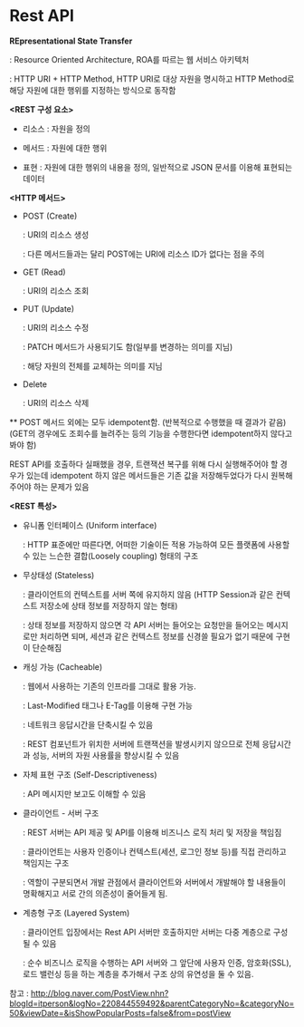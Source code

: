 # Rest API 

**REpresentational State Transfer**

: Resource Oriented Architecture, ROA를 따르는 웹 서비스 아키텍처

: HTTP URI + HTTP Method, HTTP URI로 대상 자원을 명시하고 HTTP Method로 해당 자원에 대한 행위를 지정하는 방식으로 동작함



**<REST 구성 요소>**

* 리소스 : 자원을 정의

* 메서드 : 자원에 대한 행위

* 표현 : 자원에 대한 행위의 내용을 정의, 일반적으로 JSON 문서를 이용해 표현되는 데이터

  

**<HTTP 메서드>**

* POST (Create)

  : URI의 리소스 생성

  : 다른 메서드들과는 달리 POST에는 URI에 리소스 ID가 없다는 점을 주의

* GET (Read)

  : URI의 리소스 조회

* PUT (Update)

  : URI의 리소스 수정

  : PATCH 메서드가 사용되기도 함(일부를 변경하는 의미를 지님)

  : 해당 자원의 전체를 교체하는 의미를 지님

* Delete

  : URI의 리소스 삭제



** POST 메서드 외에는 모두 idempotent함. (반복적으로 수행했을 때 결과가 같음) (GET의 경우에도 조회수를 늘려주는 등의 기능을 수행한다면 idempotent하지 않다고 봐야 함)

REST API를 호출하다 실패했을 경우, 트랜잭션 복구를 위해 다시 실행해주어야 할 경우가 있는데 idempotent 하지 않은 메서드들은 기존 값을 저장해두었다가 다시 원복해주어야 하는 문제가 있음



**<REST 특성>**

* 유니폼 인터페이스 (Uniform interface)

  : HTTP 표준에만 따른다면, 어떠한 기술이든 적용 가능하여 모든 플랫폼에 사용할 수 있는 느슨한 결합(Loosely coupling) 형태의 구조

* 무상태성 (Stateless)

  : 클라이언트의 컨텍스트를 서버 쪽에 유지하지 않음 (HTTP Session과 같은 컨텍스트 저장소에 상태 정보를 저장하지 않는 형태)

  : 상태 정보를 저장하지 않으면 각 API 서버는 들어오는 요청만을 들어오는 메시지로만 처리하면 되며, 세션과 같은 컨텍스트 정보를 신경쓸 필요가 없기 때문에 구현이 단순해짐

* 캐싱 가능 (Cacheable)

  : 웹에서 사용하는 기존의 인프라를 그대로 활용 가능.

  : Last-Modified 태그나 E-Tag를 이용해 구현 가능

  : 네트워크 응답시간을 단축시킬 수 있음

  : REST 컴포넌트가 위치한 서버에 트랜잭션을 발생시키지 않으므로 전체 응답시간과 성능, 서버의 자원 사용률을 향상시킬 수 있음

* 자체 표현 구조 (Self-Descriptiveness)

  : API 메시지만 보고도 이해할 수 있음

* 클라이언트 - 서버 구조

  : REST 서버는 API 제공 및 API를 이용해 비즈니스 로직 처리 및 저장을 책임짐

  : 클라이언트는 사용자 인증이나 컨텍스트(세션, 로그인 정보 등)를 직접 관리하고 책임지는 구조

  : 역할이 구분되면서 개발 관점에서 클라이언트와 서버에서 개발해야 할 내용들이 명확해지고 서로 간의 의존성이 줄어들게 됨.

* 계층형 구조 (Layered System)

  : 클라이언트 입장에서는 Rest API 서버만 호출하지만 서버는 다중 계층으로 구성될 수 있음

  : 순수 비즈니스 로직을 수행하는 API 서버와 그 앞단에 사용자 인증, 암호화(SSL), 로드 밸런싱 등을 하는 계층을 추가해서 구조 상의 유연성을 둘 수 있음.

  





참고 : http://blog.naver.com/PostView.nhn?blogId=itperson&logNo=220844559492&parentCategoryNo=&categoryNo=50&viewDate=&isShowPopularPosts=false&from=postView